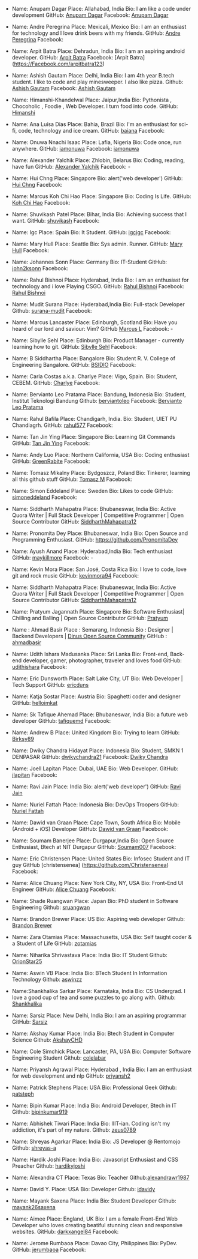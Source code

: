 - Name: Anupam Dagar
  Place: Allahabad, India
  Bio: I am like a code under development
  GitHub: [Anupam Dagar](https://github.com/Anupam-dagar)
  Facebook: [Anupam Dagar](https://www.facebook.com/invincible.anupam)

- Name:  Andre Peregrina
  Place: Mexicali, Mexico
  Bio:  I am an enthusiast for technology and I love drink beers with my friends.
  GitHub: [Andre Peregrina](https://github.com/andreperegrina)
  Facebook:

- Name:  Arpit Batra
  Place: Dehradun, India
  Bio: I am an aspiring android developer.
  GitHub: [Arpit Batra](https://github.com/arpitbatra123)
  Facebook: [Arpit Batra] (https://Facebook.com/arpitbatra123)

- Name: Ashish Gautam
  Place: Delhi, India
  Bio: I am 4th year B.tech student. I like to code and play minesweeper. I also like pizza.
  Github: [Ashish Gautam](https://github.com/gautam2705)
  Facebook: [Ashish Gautam](https://www.facebook.com/gautam2705)

- Name:  Himanshi-Khandelwal
  Place: Jaipur,India
  Bio:  Pythonista , Chocoholic ,  Foodie , Web Developer. I turn food into code.
  GitHub: [Himanshi](https://github.com/Himanshi-Khandelwal)

- Name: Ana Luísa Dias
  Place: Bahia, Brazil
  Bio: I'm an enthusiast for sci-fi, code, technology and ice cream.
  GitHub: [baiana](https://github.com/baiana)
  Facebook:

- Name: Onuwa Nnachi Isaac
  Place: Lafia, Nigeria
  Bio: Code once, run anywhere.
  GitHub: [iamonuwa](https://github.com/iamonuwa)
  Facebook: [iamonuwa](https://facebook.com/iamonuwa)

- Name: Alexander Yalchik
  Place: Zhlobin, Belarus
  Bio: Coding, reading, have fun
  GitHub: [Alexander Yalchik](https://github.com/OMGHaveFun)
  Facebook: -

- Name: Hui Chng
  Place: Singapore
  Bio: alert('web developer')
  GitHub: [Hui Chng](https://github.com/huiyie)
  Facebook:

- Name: Marcus Koh Chi Hao
  Place: Singapore
  Bio: Coding Is Life.
  GitHub: [Koh Chi Hao](https://github.com/kohchihao)
  Facebook:

- Name: Shuvikash Patel
  Place: Bihar, India
  Bio: Achieving success that I want.
  GitHub: [shuvikash](https://github.com/shuvikash)
  Facebook:

- Name: Igc
  Place: Spain
  Bio: It Student.
  GitHub: [igcigc](https://github.com/igcigc)
  Facebook:

- Name: Mary Hull
  Place: Seattle
  Bio: Sys admin. Runner.
  GitHub: [Mary Hull](https://github.com/thegreyelephant)
  Facebook:

- Name: Johannes Sonn
  Place: Germany
  Bio: IT-Student
  GitHub: [john2ksonn](https://github.com/john2ksonn)
  Facebook:

- Name: Rahul Bishnoi
  Place: Hyderabad, India
  Bio:  I am an enthusiast for technology and i love Playing CSGO.
  GitHub: [Rahul Bishnoi](https://github.com/nanspro)
  Facebook:	[Rahul Bishnoi](https://facebook.com/nanpros)

- Name: Mudit Surana
  Place: Hyderabad,India
  Bio: Full-stack Developer
  Github: [surana-mudit](https://github.com/surana-mudit)
  Facebook:

- Name: Marcus Lancaster
  Place: Edinburgh, Scotland
  Bio: Have you heard of our lord and saviour: Vim?
  GitHub [Marcus L](https://github.com/questionmarcus)
  Facebook: -

- Name: Sibylle Sehl
  Place: Edinburgh
  Bio: Product Manager - currently learning how to git.
  GitHub: [Sibylle Sehl](https://github.com/alaskaa)
  Facebook:

- Name: B Siddhartha
  Place: Bangalore
  Bio: Student R. V. College of Engineering Bangalore.
  GitHub: [BSIDIO](https://github.com/bsidio)
  Facebook:

- Name: Carla Costas a.k.a. Charlye
  Place: Vigo, Spain.
  Bio: Student, CEBEM.
  GitHub: [Charlye](https://github.com/costassolla)
  Facebook:
  
- Name: Bervianto Leo Pratama
  Place: Bandung, Indonesia
  Bio: Student, Institut Teknologi Bandung
  Github: [berviantoleo](https://github.com/berviantoleo)
  Facebook: [Bervianto Leo Pratama](https://facebook.com/bervianto.leo)

- Name: Rahul Bafila
  Place: Chandigarh, India.
  Bio: Student, UIET PU Chandiagrh.
  GitHub: [rahul577](https://github.com/rahul577)
  Facebook:

- Name: Tan Jin Ying
  Place: Singapore
  Bio: Learning Git Commands
  GitHub: [Tan Jin Ying](https://github.com/jinyingtan)
  Facebook:

- Name: Andy Luo
  Place: Northern California, USA
  Bio: Coding enthusiast
  GitHub: [GreenRabite](https://github.com/GreenRabite)
  Facebook:

- Name: Tomasz Mikalny
  Place: Bydgoszcz, Poland
  Bio: Tinkerer, learning all this github stuff
  GitHub: [Tomasz M](https://github.com/Nabuchodonozor)
  Facebook:

- Name: Simon Eddeland
  Place: Sweden
  Bio: Likes to code
  GitHub: [simoneddeland](https://github.com/simoneddeland)
  Facebook:

- Name: Siddharth Mahapatra
  Place: Bhubaneswar, India
  Bio: Active Quora Writer | Full Stack Developer | Competitive Programmer | Open Source Contributor
  GitHub: [SiddharthMahapatra12](https://github.com/SiddharthMahapatra12)

- Name: Pronomita Dey
  Place: Bhubaneswar, India
  Bio: Open Source and Programming Enthusiast.
  GitHub: https://github.com/PronomitaDey

- Name: Ayush Anand
  Place: Hyderabad,India
  Bio: Tech enthusiast
  GitHub: [maykillmore](https://github.com/maykillmore)
  Facebook: -

- Name: Kevin Mora
  Place: San José, Costa Rica
  Bio: I love to code, love git and rock music
  GitHub: [kevinmora94](https://github.com/kevinmora94)
  Facebook:

- Name: Siddharth Mahapatra
  Place: Bhubaneswar, India
  Bio: Active Quora Writer | Full Stack Developer | Competitive Programmer | Open Source Contributor
  GitHub: [SiddharthMahapatra12](https://github.com/SiddharthMahapatra12)

- Name: Pratyum Jagannath
  Place: Singapore
  Bio: Software Enthusiast| Chilling and Balling | Open Source Contributor
  GitHub: [Pratyum](https://github.com/Pratyum)

- Name   : Ahmad Basir
  Place  : Semarang, Indonesia
  Bio    : Designer | Backend Developers | [Dinus Open Source Community](https://doscom.org)
  GitHub : [ahmadbasir](https://github.com/ahmadbasir)

- Name: Udith Ishara Madusanka
  Place: Sri Lanka
  Bio: Front-end, Back-end developer, gamer, photographer, traveler and loves food
  GitHub: [udithishara](https://github.com/udithishara)
  Facebook:

- Name: Eric Dunsworth
  Place: Salt Lake City, UT
  Bio: Web Developer | Tech Support
  GitHub: [ericduns](https://github.com/ericduns)

- Name: Katja Sostar
  Place: Austria
  Bio: Spaghetti coder and designer
  GitHub: [helloimkat](https://github.com/helloimkat)

- Name: Sk Tafique Ahemad
  Place: Bhubaneswar, India
  Bio: a future web developer
  GitHub: [tafiquemd](https://github.com/tafiquemd)
  Facebook:

- Name: Andrew B
  Place: United Kingdom
  Bio: Trying to learn
  GitHub: [Birksy89](https://github.com/birksy89)

- Name: Dwiky Chandra Hidayat
  Place: Indonesia
  Bio: Student, SMKN 1 DENPASAR
  GitHub: [dwikychandra21](https://github.com/dwikychandra21)
  Facebook: [Dwiky Chandra](https://www.facebook.com/dwikychandra.hidayat)

- Name: Joell Lapitan
  Place: Dubai, UAE
  Bio: Web Developer.
  GitHub: [jlapitan](https://github.com/jlapitan)
  Facebook:

- Name: Ravi Jain
  Place: India
  Bio: alert('web developer')
  GitHub: [Ravi Jain](https://github.com/engrravijain)

- Name: Nuriel Fattah
  Place: Indonesia
  Bio: DevOps Troopers
  GitHub: [Nuriel Fattah](https://github.com/nurielfattah)

- Name: Dawid van Graan
  Place: Cape Town, South Africa
  Bio: Mobile (Android + iOS) Developer
  GitHub: [Dawid van Graan](https://github.com/dawidvangraan)
  Facebook:

- Name: Soumam Banerjee
  Place: Durgapur,India
  Bio: Open Source Enthusiast, Btech at NIT Durgapur
  GitHub: [Soumam007](https://github.com/soumam007)
  Facebook:

- Name: Eric Christensen
  Place: United States
  Bio: Infosec Student and IT guy
  GitHub [christensenea] (https://github.com/Christensenea)
  Facebook:

- Name: Alice Chuang
  Place: New York City, NY, USA
  Bio: Front-End UI Engineer
  GitHub: [Alice Chuang](https://github.com/AliceWonderland)
  Facebook:

- Name: Shade Ruangwan
  Place: Japan
  Bio: PhD student in Software Engineering
  Github: [sruangwan](https://github.com/sruangwan)

- Name: Brandon Brewer
  Place: US
  Bio: Aspiring web developer
  Github: [Brandon Brewer](https://github.com/brandonbrewer93)

- Name: Zara Otamias
  Place: Massachusetts, USA
  Bio: Self taught coder & a Student of Life
  GitHub: [zotamias](https://github.com/zotamias)

- Name: Niharika Shrivastava
  Place: India
  Bio: IT Student
  Github: [OrionStar25](https://github.com/OrionStar25)

- Name: Aswin VB
  Place: India
  Bio: BTech Student In Information Technology
  Github: [aswinzz](https://github.com/aswinzz)

- Name:Shankhalika Sarkar
  Place: Karnataka, India
  Bio: CS Undergrad. I love a good cup of tea and some puzzles to go along with.
  Github: [Shankhalika](https://github.com/Shankhalika)

- Name:  Sarsiz
  Place: New Delhi, India
  Bio: I am an aspiring programmar
  GitHub: [Sarsiz](https://github.com/sarsiz)

- Name: Akshay Kumar
  Place: India
  Bio: Btech Student in Computer Science
  Github: [AkshayCHD](https://github.com/AkshayCHD)

- Name: Cole Simchick
  Place: Lancaster, PA, USA
  Bio: Computer Software Engineering Student
  Github: [colelabar](https://github.com/colelabar)

- Name: Priyansh Agrawal
  Place: Hyderabad , India
  Bio: I am an enthusiast for web development and nlp
  GitHub: [priyansh2](https://github.com/Priyansh2)
- Name: Patrick Stephens
  Place: USA
  Bio: Professional Geek
  Github: [patsteph](https://github.com/patsteph)

- Name: Bipin Kumar
  Place: India
  Bio: Android Developer, Btech in IT
  Github: [bipinkumar919](https://github.com/bipinkumar919)

- Name: Abhishek Tiwari
  Place: India
  Bio: IIIT-ian. Coding isn't my addiction, it's part of my nature.
  Github: [zeus0789](https://github.com/zeus0789)

- Name: Shreyas Agarkar
  Place: India
  Bio: JS Developer @ Rentomojo
  Github: [shreyas-a](https://github.com/shreyas-a)

- Name: Hardik Joshi
  Place: India
  Bio: Javascript Enthusiast and CSS Preacher
  Github: [hardikyjoshi](https://github.com/hardikyjoshi)

- Name: Alexandra CT
  Place: Texas
  Bio: Teacher
  Github:[alexandrawr1987](https://github.com/Alexandrawr1987)

- Name: David Y.
  Place: USA
  Bio: Developer
  Github: [idavidy](https://github.com/idavidy)

- Name: Mayank Saxena
  Place: India
  Bio: Student Developer
  Github: [mayank26saxena](https://github.com/mayank26saxena)

- Name: Aimee
  Place: England, UK
  Bio: I am a female Front-End Web Developer who loves creating beatiful stunning clean and responsive websites.
  GitHub: [darkxangel84](https://github.com/darkxangel84)
  Facebook:

- Name: Jerome Rumbaoa
  Place: Davao City, Philippines
  Bio: PyDev.
  GitHub: [jerumbaoa](https://github.com/jerumbaoa)
  Facebook:
